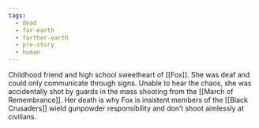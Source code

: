 ```yaml
---
tags:
  - dead
  - far-earth
  - farther-earth
  - pre-story
  - human
---
```

Childhood friend and high school sweetheart of [[Fox]]. She was deaf and could only communicate through signs. Unable to hear the chaos, she was accidentally shot by guards in the mass shooting from the [[March of Remembrance]]. Her death is why Fox is insistent members of the [[Black Crusaders]] wield gunpowder responsibility and don’t shoot aimlessly at civilians. 
